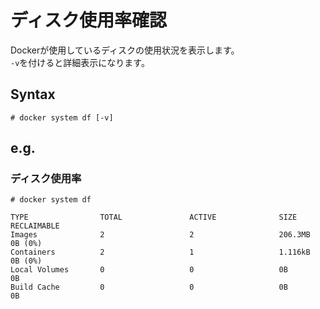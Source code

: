 # ディスク使用率確認
Dockerが使用しているディスクの使用状況を表示します。  
```-v```を付けると詳細表示になります。
## Syntax
```
# docker system df [-v]
```
## e.g.
### ディスク使用率
```
# docker system df
```
```
TYPE                TOTAL               ACTIVE              SIZE                RECLAIMABLE
Images              2                   2                   206.3MB             0B (0%)
Containers          2                   1                   1.116kB             0B (0%)
Local Volumes       0                   0                   0B                  0B
Build Cache         0                   0                   0B                  0B
```
